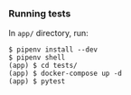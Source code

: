 ### Running tests

In `app/` directory, run:
```
$ pipenv install --dev
$ pipenv shell
(app) $ cd tests/
(app) $ docker-compose up -d
(app) $ pytest
```